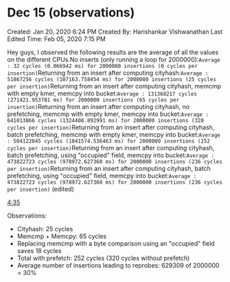 # Dec 15 (observations)

Created: Jan 20, 2020 6:24 PM
Created By: Harishankar Vishwanathan
Last Edited Time: Feb 05, 2020 7:15 PM

Hey guys, I observed the following results are the average of all the values on the different CPUs.No inserts (only running a loop for 2000000):`Average : 32 cycles (0.066942 ms) for 2000000 insertions (0 cycles per insertion)`Returning from an insert after computing cityhash:`Average : 51867256 cycles (107163.758454 ms) for 2000000 insertions (25 cycles per insertion)`Returning from an insert after computing cityhash, memcmp with empty kmer, memcpy into bucket:`Average : 131368217 cycles (271421.953781 ms) for 2000000 insertions (65 cycles per insertion)`Returning from an insert after computing cityhash, no prefetching, memcmp with empty kmer, memcpy into bucket:`Average : 641013866 cycles (1324408.892991 ms) for 2000000 insertions (320 cycles per insertion)`Returning from an insert after computing cityhash, batch prefetching, memcmp with empty kmer, memcpy into bucket:`Average : 504122045 cycles (1041574.536463 ms) for 2000000 insertions (252 cycles per insertion)`Returning from an insert after computing cityhash, batch prefetching, using "occupied" field, memcpy into bucket:`Average : 473822723 cycles (978972.627360 ms) for 2000000 insertions (236 cycles per insertion)`Returning from an insert after computing cityhash, batch prefetching, using "occupied" field, memcpy into bucket:`Average : 473822723 cycles (978972.627360 ms) for 2000000 insertions (236 cycles per insertion)` (edited)

[4:35](https://mars-systems.slack.com/archives/CBFDEU5HT/p1576456539001100)

Observations:

- Cityhash: 25 cycles
- Memcmp + Memcpy: 65 cycles
- Replacing memcmp with a byte comparison using an "occupied" field saves 18 cycles
- Total with prefetch: 252 cycles (320 cycles without prefetch)
- Average number of insertions leading to reprobes: 629309 of 2000000 = 30%